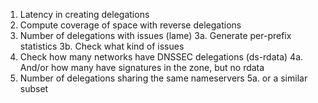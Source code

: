 

1. Latency in creating delegations
2. Compute coverage of space with reverse delegations
3. Number of delegations with issues (lame)
3a. Generate per-prefix statistics
3b. Check what kind of issues
4. Check how many networks have DNSSEC delegations (ds-rdata)
4a. And/or how many have signatures in the zone, but no rdata
5. Number of delegations sharing the same nameservers
5a. or a similar subset


